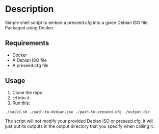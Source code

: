 # Description

Simple shell script to embed a preseed.cfg into a given Debian ISO file. Packaged using Docker.

## Requirements

- Docker
- A Debian ISO file
- A preseed.cfg file

## Usage

1. Clone the repo
2. `cd` into it
3. Run this:

```bash
./build.sh ./path-to-debian.iso ./path-to-preseed.cfg ./output-dir
```

The script will not modify your provided Debian ISO or preseed.cfg, it
will just put its outputs in the output directory that you specify when calling it.
